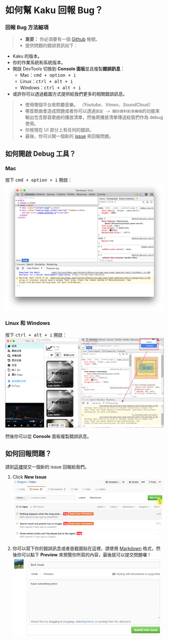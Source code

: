 # 如何幫 Kaku 回報 Bug？

### 回報 Bug 方法細項
> - **重要：** 你必須要有一個 [Github](https://github.com) 帳號。
> - 提供問題的錯誤資訊如下：
  - Kaku 的版本。
  - 你的作業系統和系統版本。
  - 開啟 DevTools 切換到 **Console 面板**並且複製**錯誤訊息**：
    - Mac：<kbd>cmd + option + i</kbd>
    - Linux：<kbd>ctrl + alt + i</kbd>
    - Windows：<kbd>ctrl + alt + i</kbd>
  - 或許你可以透過截圖方式提供給我們更多的相關錯誤訊息。
> - 使用哪個平台來聆聽音樂。 _（Youtube、Vimeo、SoundCloud）_
> - 哪首歌曲會造成問題或者你可以透過`設定 -> 備份資料到本機端`的功能來輸出包含那首歌曲的播放清單，然後將播放清單傳送給我們作為 debug 使用。
> - 你發現在 UI 部分上有任何的錯誤。
> - 最後，你可以開一個新的 [issue](https://github.com/EragonJ/Kaku/issues) 來回報問題。

## 如何開啟 Debug 工具？
### Mac
按下 <kbd>cmd + option + i</kbd> 開啟：  
![console panel](../screenshot/mac-consolePanel.png)

### Linux 和 Windows
按下 <kbd>ctrl + alt + i</kbd> 開啟：  
![console panel](../screenshot/linuxAndWin-consolePanel.png)

然後你可以從 **Console** 面板複製錯誤訊息。  

## 如何回報問題？

請到[這裡](https://github.com/EragonJ/Kaku/issues)提交一個新的 issue 回報給我們。  

1. Click **New Issue**  
![Open a new issue](../screenshot/openNewIssue.png)

2. 你可以寫下你的錯誤訊息或者是截圖貼在這裡，請使用 [Markdown](https://zh.wikipedia.org/wiki/Markdown) 格式，然後你可以點下 **Preview** 來預覽你所寫的內容，最後就可以提交問題囉！  
![issue content](../screenshot/issueContent.png)
